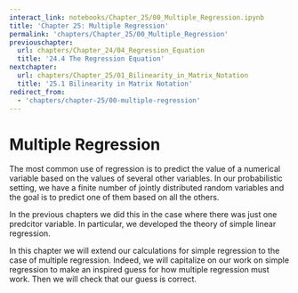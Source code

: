 ```yaml
---
interact_link: notebooks/Chapter_25/00_Multiple_Regression.ipynb
title: 'Chapter 25: Multiple Regression'
permalink: 'chapters/Chapter_25/00_Multiple_Regression'
previouschapter:
  url: chapters/Chapter_24/04_Regression_Equation
  title: '24.4 The Regression Equation'
nextchapter:
  url: chapters/Chapter_25/01_Bilinearity_in_Matrix_Notation
  title: '25.1 Bilinearity in Matrix Notation'
redirect_from:
  - 'chapters/chapter-25/00-multiple-regression'
---
```


# Multiple Regression

The most common use of regression is to predict the value of a numerical variable based on the values of several other variables. In our probabilistic setting, we have a finite number of jointly distributed random variables and the goal is to predict one of them based on all the others. 

In the previous chapters we did this in the case where there was just one predcitor variable. In particular, we developed the theory of simple linear regression.

In this chapter we will extend our calculations for simple regression to the case of multiple regression. Indeed, we will capitalize on our work on simple regression to make an inspired guess for how multiple regression must work. Then we will check that our guess is correct.
